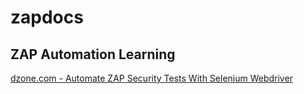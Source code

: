 # zapdocs

## ZAP Automation Learning

[dzone.com - Automate ZAP Security Tests With Selenium Webdriver](https://dzone.com/articles/automate-zap-security-tests-with-selenium-webdrive-1)
